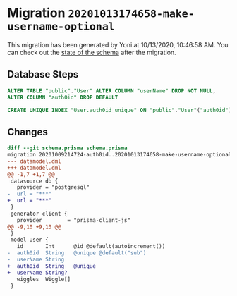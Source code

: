 # Migration `20201013174658-make-username-optional`

This migration has been generated by Yoni at 10/13/2020, 10:46:58 AM.
You can check out the [state of the schema](./schema.prisma) after the migration.

## Database Steps

```sql
ALTER TABLE "public"."User" ALTER COLUMN "userName" DROP NOT NULL,
ALTER COLUMN "auth0id" DROP DEFAULT

CREATE UNIQUE INDEX "User.auth0id_unique" ON "public"."User"("auth0id")
```

## Changes

```diff
diff --git schema.prisma schema.prisma
migration 20201009214724-auth0id..20201013174658-make-username-optional
--- datamodel.dml
+++ datamodel.dml
@@ -1,7 +1,7 @@
 datasource db {
   provider = "postgresql"
-  url = "***"
+  url = "***"
 }
 generator client {
   provider        = "prisma-client-js"
@@ -9,10 +9,10 @@
 }
 model User {
   id       Int      @id @default(autoincrement())
-  auth0id  String   @unique @default("sub")
-  userName String
+  auth0id  String   @unique
+  userName String?
   wiggles  Wiggle[]
 }
```


